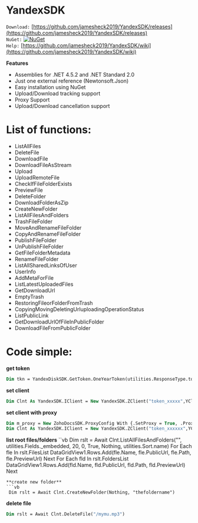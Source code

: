 # YandexSDK

`Download:`
[https://github.com/jamesheck2019/YandexSDK/releases](https://github.com/jamesheck2019/YandexSDK/releases)<br>
`NuGet:`
[![NuGet](https://img.shields.io/nuget/v/DeQmaTech.YandexDiskSDK.svg?style=flat-square&logo=nuget)](https://www.nuget.org/packages/DeQmaTech.YandexDiskSDK/)<br>
`Help:`
[https://github.com/jamesheck2019/YandexSDK/wiki](https://github.com/jamesheck2019/YandexSDK/wiki)<br>


**Features**
* Assemblies for .NET 4.5.2 and .NET Standard 2.0
* Just one external reference (Newtonsoft.Json)
* Easy installation using NuGet
* Upload/Download tracking support
* Proxy Support
* Upload/Download cancellation support

# List of functions:
* ListAllFiles
* DeleteFile
* DownloadFile
* DownloadFileAsStream
* Upload
* UploadRemoteFile
* CheckIfFileFolderExists
* PreviewFile
* DeleteFolder
* DownloadFolderAsZip
* CreateNewFolder
* ListAllFilesAndFolders
* TrashFileFolder
* MoveAndRenameFileFolder
* CopyAndRenameFileFolder
* PublishFileFolder
* UnPublishFileFolder
* GetFileFolderMetadata
* RenameFileFolder
* ListAllSharedLinksOfUser
* UserInfo
* AddMetaForFile
* ListLatestUploadedFiles
* GetDownloadUrl
* EmptyTrash
* RestoringFileorFolderFromTrash
* CopyingMovingDeletingUrluploadingOperationStatus
* ListPublicLink
* GetDownloadUrlOfFileInPublicFolder
* DownloadFileFromPublicFolder



# Code simple:
**get token**
```vb
Dim tkn = YandexDiskSDK.GetToken.OneYearToken(utilities.ResponseType.token, "ClientID_xxxxxx")
```
**set client**
```vb
Dim Clnt As YandexSDK.IClient = New YandexSDK.ZClient("token_xxxxx",YClient.DestinationType.disk)
```
**set client with proxy**
```vb
Dim m_proxy = New ZohoDocsSDK.ProxyConfig With {.SetProxy = True, .ProxyIP = "172.0.0.0", .ProxyPort = 80, .ProxyUsername = "usr", .ProxyPassword = "pas"}
Dim Clnt As YandexSDK.IClient = New YandexSDK.ZClient("token_xxxxxx",YClient.DestinationType.disk,m_proxy)
```
**list root files/folders**
``vb
Dim rslt = Await Clnt.ListAllFilesAndFolders("", utilities.Fields._embedded, 20, 0, True, Nothing, utilities.Sort.name)
For Each fle In rslt.FilesList
    DataGridView1.Rows.Add(fle.Name, fle.PublicUrl, fle.Path, fle.PreviewUrl)
Next
For Each fld In rslt.FoldersList
    DataGridView1.Rows.Add(fld.Name, fld.PublicUrl, fld.Path, fld.PreviewUrl)
Next
```
**create new folder**
```vb
 Dim rslt = Await Clnt.CreateNewFolder(Nothing, "thefoldername")
```
**delete file**
```vb
Dim rslt = Await Clnt.DeleteFile("/mymu.mp3")
```
